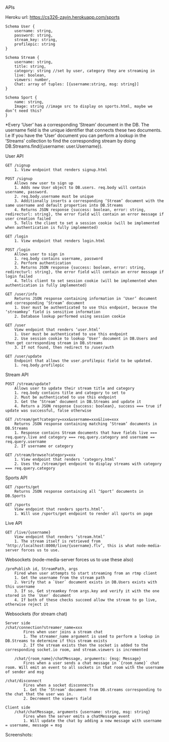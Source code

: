 APIs

Heroku url: https://cs326-zayin.herokuapp.com/sports

```
Schema User {
	username: string,
	password: string,
	stream_key: string,
	profilepic: string
}
```
```
Schema Stream {
	username: string,
	title: string,
	category: string //set by user, category they are streaming in
	live: boolean,
	viewers: number,
	Chat: array of tuples: [{username:string, msg: string}]
}
```

```
Schema Sport {
	name: string,
	Image: string //image src to display on sports.html, maybe we don’t need this?
}
```

*Every ‘User’ has a corresponding ‘Stream’ document in the DB. The username field is the unique identifier that connects these two documents. I.e If you have the ‘User’ document you can perform a lookup in the ‘Streams’ collection to find the corresponding stream by doing DB.Streams.find({username: user.Username}).  	


User API&nbsp;
	
    GET /signup
		1. View endpoint that renders signup.html
	
	POST /signup
		Allows new user to sign up
        1. Adds new User object to DB.users. req.body will contain username, password. 
        2. req.body.username must be unique
        3. Additionally inserts a corresponding ‘Stream’ document with the same username and default properties into DB.Streams
        4. Returns JSON response {success: boolean, error: string, redirecturl: string}, the error field will contain an error message if user creation failed
        5. Tells the client to set a session cookie (will be implemented when authentication is fully implemented)

    GET /login
		1. View endpoint that renders login.html

	POST /login
		Allows user to sign in
        1. req.body contains username, password
        2. Perform authentication
        3. Returns JSON response {success: boolean, error: string, redirecturl: string}, the error field will contain an error message if login failed
        4. Tells client to set session cookie (will be implemented when authentication is fully implemented)

	GET /user/info
		Returns JSON response containing information in ‘User’ document and corresponding ‘Stream’ document
        1. User must be authenticated to use this endpoint, because the ‘streamkey’ field is sensitive information
        2. Database lookup performed using session cookie

    GET /user
		View endpoint that renders ‘user.html’
        1. User must be authenticated to use this endpoint
        2. Use session cookie to lookup ‘User’ document in DB.Users and then get corresponding stream in DB.streams
        3. If not found, then redirect to /user/auth

	GET /user/update
		Endpoint that allows the user.profilepic field to be updated.
        1. req.body.profilepic
	
Stream API&nbsp;

	POST /stream/update?
		Allows user to update their stream title and category
        1. req.body contains title and category to set to
        2. Must be authenticated to use this endpoint
        3. Get the ‘Stream’ document in DB.Streams and update it
        4. Return a JSON response {success: boolean}, success === true if update was successful, false otherwise
		
	GET /stream/get?category=xxx&username=xxx&live=xxx
		Returns JSON response containing matching ‘Stream’ documents in DB.Streams
        1. Response contains Stream documents that have fields live === req.query.live and category === req.query.category and username == req.query.username
        2. If username or category 

    GET /stream/browse?category=xxx
		1. View endpoint that renders ‘category.html’
        2. Uses the /stream/get endpoint to display streams with category === req.query.category


Sports API&nbsp;

    GET /sports/get
	    Returns JSON response containing all ‘Sport’ documents in DB.Sports

	GET /sports
		View endpoint that renders sports.html’.
        1. Will use /sports/get endpoint to render all sports on page

Live API&nbsp;

	GET /live/{username}
		View endpoint that renders ‘stream.html’
        1. The stream itself is retrieved from ‘http://localhost:8000/live/{username}.flv’, this is what node-media-server forces us to use.


Websockets (node-media-server forces us to use these also)&nbsp;

	/prePublish id, StreamPath, args
		Fired when user attempts to start streaming from an rtmp client
        1. Get the username from the stream path
        2. Verify that a `User` document exists in DB.Users exists with this username
        3. If so, Get streamkey from args.key and verify it with the one stored in the `User` document
        4. If both of these checks succeed allow the stream to go live, otherwise reject it

Websockets (for stream chat)&nbsp;

	Server side
	/chat/connection?streamer_name=xxx
			Fires when user joins a stream chat
            1. The streamer_name argument is used to perform a lookup in DB.Streams to determine if this stream exists
            2. If the stream exists then the socket is added to the corresponding socket.io room, and stream.viewers is incremented
			
		/chat/{room_name}/chatMessage, arguments: {msg: Message}
			Fires when a user sends a chat message in `{room_name}` chat room. Will emit an event to all sockets in that room with the username of sender and msg

    /chat/disconnect
            Fires when a socket disconnects
	        1. Get the ‘Stream’ document from DB.streams corresponding to the chat that the user was in.
            2. Decrement the viewers field

	Client side
		/chat/chatMessage, arguments {username: string, msg: string}
			Fires when the server emits a chatMessage event
			1. Will update the chat by adding a new message with username = username, message = msg

Screenshots:

